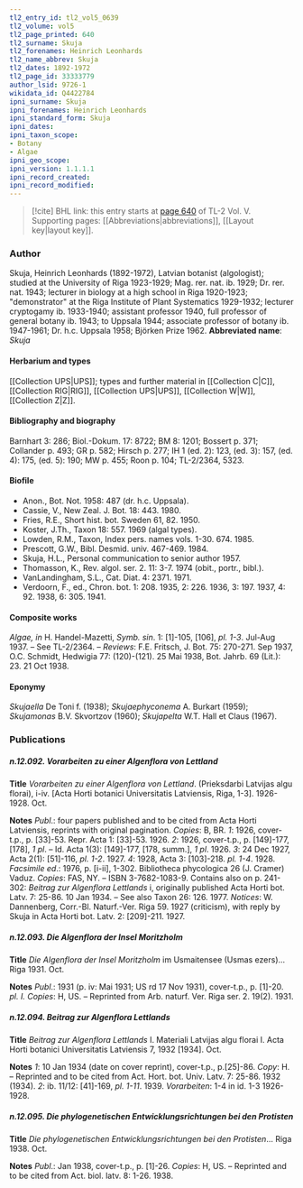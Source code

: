 ```yaml
---
tl2_entry_id: tl2_vol5_0639
tl2_volume: vol5
tl2_page_printed: 640
tl2_surname: Skuja
tl2_forenames: Heinrich Leonhards
tl2_name_abbrev: Skuja
tl2_dates: 1892-1972
tl2_page_id: 33333779
author_lsid: 9726-1
wikidata_id: Q4422784
ipni_surname: Skuja
ipni_forenames: Heinrich Leonhards
ipni_standard_form: Skuja
ipni_dates: 
ipni_taxon_scope: 
- Botany
- Algae
ipni_geo_scope: 
ipni_version: 1.1.1.1
ipni_record_created: 
ipni_record_modified:
---
```



> [!cite] BHL link: this entry starts at [page 640](https://www.biodiversitylibrary.org/page/33333779) of TL-2 Vol. V.
> Supporting pages: [[Abbreviations|abbreviations]], [[Layout key|layout key]].

### Author

Skuja, Heinrich Leonhards (1892-1972), Latvian botanist (algologist); studied at the University of Riga 1923-1929; Mag. rer. nat. ib. 1929; Dr. rer. nat. 1943; lecturer in biology at a high school in Riga 1920-1923; "demonstrator" at the Riga Institute of Plant Systematics 1929-1932; lecturer cryptogamy ib. 1933-1940; assistant professor 1940, full professor of general botany ib. 1943; to Uppsala 1944; associate professor of botany ib. 1947-1961; Dr. h.c. Uppsala 1958; Björken Prize 1962. 
**Abbreviated name**: *Skuja*

#### Herbarium and types

[[Collection UPS|UPS]]; types and further material in [[Collection C|C]], [[Collection RIG|RIG]], [[Collection UPS|UPS]], [[Collection W|W]], [[Collection Z|Z]].

#### Bibliography and biography

Barnhart 3: 286; Biol.-Dokum. 17: 8722; BM 8: 1201; Bossert p. 371; Collander p. 493; GR p. 582; Hirsch p. 277; IH 1 (ed. 2): 123, (ed. 3): 157, (ed. 4): 175, (ed. 5): 190; MW p. 455; Roon p. 104; TL-2/2364, 5323.

#### Biofile

- Anon., Bot. Not. 1958: 487 (dr. h.c. Uppsala).
- Cassie, V., New Zeal. J. Bot. 18: 443. 1980.
- Fries, R.E., Short hist. bot. Sweden 61, 82. 1950.
- Koster, J.Th., Taxon 18: 557. 1969 (algal types).
- Lowden, R.M., Taxon, Index pers. names vols. 1-30. 674. 1985.
- Prescott, G.W., Bibl. Desmid. univ. 467-469. 1984.
- Skuja, H.L., Personal communication to senior author 1957.
- Thomasson, K., Rev. algol. ser. 2. 11: 3-7. 1974 (obit., portr., bibl.).
- VanLandingham, S.L., Cat. Diat. 4: 2371. 1971.
- Verdoorn, F., ed., Chron. bot. 1: 208. 1935, 2: 226. 1936, 3: 197. 1937, 4: 92. 1938, 6: 305. 1941.

#### Composite works

*Algae, in* H. Handel-Mazetti, *Symb. sin*. 1: \[1\]-105, \[106\], *pl. 1-3*. Jul-Aug 1937. – See TL-2/2364. – *Reviews*: F.E. Fritsch, J. Bot. 75: 270-271. Sep 1937, O.C. Schmidt, Hedwigia 77: (120)-(121). 25 Mai 1938, Bot. Jahrb. 69 (Lit.): 23. 21 Oct 1938.

#### Eponymy

*Skujaella* De Toni f. (1938); *Skujaephyconema* A. Burkart (1959); *Skujamonas* B.V. Skvortzov (1960); *Skujapelta* W.T. Hall et Claus (1967).

### Publications

##### n.12.092. Vorarbeiten zu einer Algenflora von Lettland

**Title**
*Vorarbeiten zu einer Algenflora von Lettland*. (Prieksdarbi Latvijas algu florai), i-iv. \[Acta Horti botanici Universitatis Latviensis, Riga, 1-3\]. 1926-1928. Oct.

**Notes**
*Publ*.: four papers published and to be cited from Acta Horti Latviensis, reprints with original pagination. *Copies*: B, BR.
*1*: 1926, cover-t.p., p. \[33\]-53. Repr. Acta 1: \[33\]-53. 1926.
*2*: 1926, cover-t.p., p. \[149\]-177, \[178\], *1 pl*. – Id. Acta 1(3): \[149\]-177, \[178, summ.\], *1 pl*. 1926.
*3*: 24 Dec 1927, Acta 2(1): \[51\]-116, *pl. 1-2*. 1927.
*4*: 1928, Acta 3: \[103\]-218. *pl. 1-4*. 1928.
*Facsimile ed*.: 1976, p. \[i-ii\], 1-302. Bibliotheca phycologica 26 (J. Cramer) Vaduz. *Copies*: FAS, NY. – ISBN 3-7682-1083-9. Contains also on p. 241-302: *Beitrag zur Algenflora Lettlands* i, originally published Acta Horti bot. Latv. 7: 25-86. 10 Jan 1934. – See also Taxon 26: 126. 1977.
*Notices*: W. Dannenberg, Corr.-Bl. Naturf.-Ver. Riga 59. 1927 (criticism), with reply by Skuja in Acta Horti bot. Latv. 2: \[209\]-211. 1927.

##### n.12.093. Die Algenflora der Insel Moritzholm

**Title**
*Die Algenflora der Insel Moritzholm* im Usmaitensee (Usmas ezers)... Riga 1931. Oct.

**Notes**
*Publ*.: 1931 (p. iv: Mai 1931; US rd 17 Nov 1931), cover-t.p., p. \[1\]-20. *pl. I. Copies*: H, US. – Reprinted from Arb. naturf. Ver. Riga ser. 2. 19(2). 1931.

##### n.12.094. Beitrag zur Algenflora Lettlands

**Title**
*Beitrag zur Algenflora Lettlands* I. Materiali Latvijas algu florai I. Acta Horti botanici Universitatis Latviensis 7, 1932 \[1934\]. Oct.

**Notes**
*1*: 10 Jan 1934 (date on cover reprint), cover-t.p., p.\[25\]-86. *Copy*: H. – Reprinted and to be cited from Act. Hort. bot. Univ. Latv. 7: 25-86. 1932 (1934).
*2*: ib. 11/12: \[41\]-169, *pl. 1-11*. 1939.
*Vorarbeiten*: 1-4 in id. 1-3 1926-1928.

##### n.12.095. Die phylogenetischen Entwicklungsrichtungen bei den Protisten

**Title**
*Die phylogenetischen Entwicklungsrichtungen bei den Protisten*... Riga 1938. Oct.

**Notes**
*Publ*.: Jan 1938, cover-t.p., p. \[1\]-26. *Copies*: H, US. – Reprinted and to be cited from Act. biol. latv. 8: 1-26. 1938.

